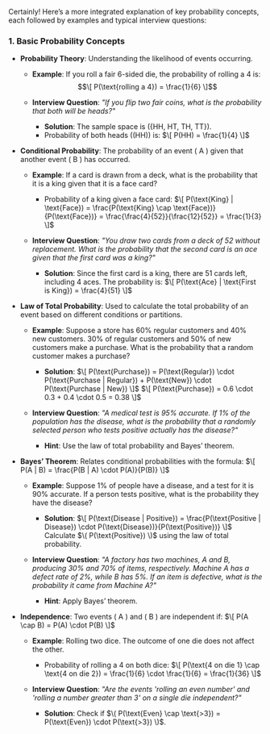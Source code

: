 Certainly! Here’s a more integrated explanation of key probability concepts, each followed by examples and typical interview questions:

### 1. **Basic Probability Concepts**

- **Probability Theory**: Understanding the likelihood of events occurring.

  - **Example**: If you roll a fair 6-sided die, the probability of rolling a 4 is:
    $$\[
    P(\text{rolling a 4}) = \frac{1}{6}
    \]$$
  
  - **Interview Question**: *"If you flip two fair coins, what is the probability that both will be heads?"*
    - **Solution**: The sample space is \(\{HH, HT, TH, TT\}\). 
    - Probability of both heads (\(HH\)) is:
      $\[
      P(HH) = \frac{1}{4}
      \]$

- **Conditional Probability**: The probability of an event \( A \) given that another event \( B \) has occurred.

  - **Example**: If a card is drawn from a deck, what is the probability that it is a king given that it is a face card?
    - Probability of a king given a face card:
      $\[
      P(\text{King} | \text{Face}) = \frac{P(\text{King} \cap \text{Face})}{P(\text{Face})} = \frac{\frac{4}{52}}{\frac{12}{52}} = \frac{1}{3}
      \]$
  
  - **Interview Question**: *"You draw two cards from a deck of 52 without replacement. What is the probability that the second card is an ace given that the first card was a king?"*
    - **Solution**: Since the first card is a king, there are 51 cards left, including 4 aces. The probability is:
     $\[
      P(\text{Ace} | \text{First is King}) = \frac{4}{51}
      \]$

- **Law of Total Probability**: Used to calculate the total probability of an event based on different conditions or partitions.

  - **Example**: Suppose a store has 60% regular customers and 40% new customers. 30% of regular customers and 50% of new customers make a purchase. What is the probability that a random customer makes a purchase?
    - **Solution**:
     $\[
      P(\text{Purchase}) = P(\text{Regular}) \cdot P(\text{Purchase | Regular}) + P(\text{New}) \cdot P(\text{Purchase | New})
      \]$
      $\[
      P(\text{Purchase}) = 0.6 \cdot 0.3 + 0.4 \cdot 0.5 = 0.38
      \]$

  - **Interview Question**: *"A medical test is 95% accurate. If 1% of the population has the disease, what is the probability that a randomly selected person who tests positive actually has the disease?"*
    - **Hint**: Use the law of total probability and Bayes’ theorem.

- **Bayes’ Theorem**: Relates conditional probabilities with the formula:
 $\[
  P(A | B) = \frac{P(B | A) \cdot P(A)}{P(B)}
  \]$

  - **Example**: Suppose 1% of people have a disease, and a test for it is 90% accurate. If a person tests positive, what is the probability they have the disease?
    - **Solution**:
     $\[
      P(\text{Disease | Positive}) = \frac{P(\text{Positive | Disease}) \cdot P(\text{Disease})}{P(\text{Positive})}
      \]$
      Calculate $\( P(\text{Positive}) \)$ using the law of total probability.

  - **Interview Question**: *"A factory has two machines, A and B, producing 30% and 70% of items, respectively. Machine A has a defect rate of 2%, while B has 5%. If an item is defective, what is the probability it came from Machine A?"*
    - **Hint**: Apply Bayes’ theorem.

- **Independence**: Two events \( A \) and \( B \) are independent if:
 $\[
  P(A \cap B) = P(A) \cdot P(B)
  \]$

  - **Example**: Rolling two dice. The outcome of one die does not affect the other.
    - Probability of rolling a 4 on both dice:
    $\[
      P(\text{4 on die 1} \cap \text{4 on die 2}) = \frac{1}{6} \cdot \frac{1}{6} = \frac{1}{36}
      \]$

  - **Interview Question**: *"Are the events 'rolling an even number' and 'rolling a number greater than 3' on a single die independent?"*
    - **Solution**: Check if $\( P(\text{Even} \cap \text{>3}) = P(\text{Even}) \cdot P(\text{>3}) \)$.


